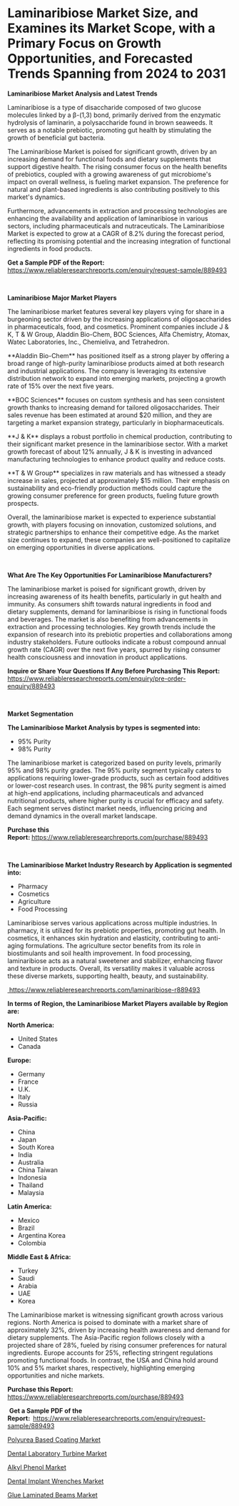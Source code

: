 <p><h1>Laminaribiose Market Size, and Examines its Market Scope, with a Primary Focus on Growth Opportunities, and Forecasted Trends Spanning from 2024 to 2031</h1></p><p><strong>Laminaribiose Market Analysis and Latest Trends</strong></p>
<p><p>Laminaribiose is a type of disaccharide composed of two glucose molecules linked by a β-(1,3) bond, primarily derived from the enzymatic hydrolysis of laminarin, a polysaccharide found in brown seaweeds. It serves as a notable prebiotic, promoting gut health by stimulating the growth of beneficial gut bacteria.</p><p>The Laminaribiose Market is poised for significant growth, driven by an increasing demand for functional foods and dietary supplements that support digestive health. The rising consumer focus on the health benefits of prebiotics, coupled with a growing awareness of gut microbiome's impact on overall wellness, is fueling market expansion. The preference for natural and plant-based ingredients is also contributing positively to this market's dynamics. </p><p>Furthermore, advancements in extraction and processing technologies are enhancing the availability and application of laminaribiose in various sectors, including pharmaceuticals and nutraceuticals. The Laminaribiose Market is expected to grow at a CAGR of 8.2% during the forecast period, reflecting its promising potential and the increasing integration of functional ingredients in food products.</p></p>
<p><strong>Get a Sample PDF of the Report:&nbsp;</strong> <a href="https://www.reliableresearchreports.com/enquiry/request-sample/889493?utm_campaign=34&utm_medium=2&utm_source=Github&utm_content=ia&utm_term=09112024&utm_id=laminaribiose">https://www.reliableresearchreports.com/enquiry/request-sample/889493</a></p>
<p>&nbsp;</p>
<p><strong>Laminaribiose Major Market Players</strong></p>
<p><p>The laminaribiose market features several key players vying for share in a burgeoning sector driven by the increasing applications of oligosaccharides in pharmaceuticals, food, and cosmetics. Prominent companies include J & K, T & W Group, Aladdin Bio-Chem, BOC Sciences, Alfa Chemistry, Atomax, Watec Laboratories, Inc., Chemieliva, and Tetrahedron.</p><p>**Aladdin Bio-Chem** has positioned itself as a strong player by offering a broad range of high-purity laminaribiose products aimed at both research and industrial applications. The company is leveraging its extensive distribution network to expand into emerging markets, projecting a growth rate of 15% over the next five years.</p><p>**BOC Sciences** focuses on custom synthesis and has seen consistent growth thanks to increasing demand for tailored oligosaccharides. Their sales revenue has been estimated at around $20 million, and they are targeting a market expansion strategy, particularly in biopharmaceuticals.</p><p>**J & K** displays a robust portfolio in chemical production, contributing to their significant market presence in the laminaribiose sector. With a market growth forecast of about 12% annually, J & K is investing in advanced manufacturing technologies to enhance product quality and reduce costs.</p><p>**T & W Group** specializes in raw materials and has witnessed a steady increase in sales, projected at approximately $15 million. Their emphasis on sustainability and eco-friendly production methods could capture the growing consumer preference for green products, fueling future growth prospects.</p><p>Overall, the laminaribiose market is expected to experience substantial growth, with players focusing on innovation, customized solutions, and strategic partnerships to enhance their competitive edge. As the market size continues to expand, these companies are well-positioned to capitalize on emerging opportunities in diverse applications.</p></p>
<p>&nbsp;</p>
<p><strong>What Are The Key Opportunities For Laminaribiose Manufacturers?</strong></p>
<p><p>The laminaribiose market is poised for significant growth, driven by increasing awareness of its health benefits, particularly in gut health and immunity. As consumers shift towards natural ingredients in food and dietary supplements, demand for laminaribiose is rising in functional foods and beverages. The market is also benefiting from advancements in extraction and processing technologies. Key growth trends include the expansion of research into its prebiotic properties and collaborations among industry stakeholders. Future outlooks indicate a robust compound annual growth rate (CAGR) over the next five years, spurred by rising consumer health consciousness and innovation in product applications.</p></p>
<p><strong>Inquire or Share Your Questions If Any Before Purchasing This Report:</strong> <a href="https://www.reliableresearchreports.com/enquiry/pre-order-enquiry/889493?utm_campaign=34&utm_medium=2&utm_source=Github&utm_content=ia&utm_term=09112024&utm_id=laminaribiose">https://www.reliableresearchreports.com/enquiry/pre-order-enquiry/889493</a></p>
<p>&nbsp;</p>
<p><strong>Market Segmentation</strong></p>
<p><strong>The Laminaribiose Market Analysis by types is segmented into:</strong></p>
<p><ul><li>95% Purity</li><li>98% Purity</li></ul></p>
<p><p>The laminaribiose market is categorized based on purity levels, primarily 95% and 98% purity grades. The 95% purity segment typically caters to applications requiring lower-grade products, such as certain food additives or lower-cost research uses. In contrast, the 98% purity segment is aimed at high-end applications, including pharmaceuticals and advanced nutritional products, where higher purity is crucial for efficacy and safety. Each segment serves distinct market needs, influencing pricing and demand dynamics in the overall market landscape.</p></p>
<p><strong>Purchase this Report:&nbsp;</strong><a href="https://www.reliableresearchreports.com/purchase/889493?utm_campaign=34&utm_medium=2&utm_source=Github&utm_content=ia&utm_term=09112024&utm_id=laminaribiose">https://www.reliableresearchreports.com/purchase/889493</a></p>
<p>&nbsp;</p>
<p><strong>The Laminaribiose Market Industry Research by Application is segmented into:</strong></p>
<p><ul><li>Pharmacy</li><li>Cosmetics</li><li>Agriculture</li><li>Food Processing</li></ul></p>
<p><p>Laminaribiose serves various applications across multiple industries. In pharmacy, it is utilized for its prebiotic properties, promoting gut health. In cosmetics, it enhances skin hydration and elasticity, contributing to anti-aging formulations. The agriculture sector benefits from its role in biostimulants and soil health improvement. In food processing, laminaribiose acts as a natural sweetener and stabilizer, enhancing flavor and texture in products. Overall, its versatility makes it valuable across these diverse markets, supporting health, beauty, and sustainability.</p></p>
<p><a href="https://www.reliableresearchreports.com/laminaribiose-r889493?utm_campaign=34&utm_medium=2&utm_source=Github&utm_content=ia&utm_term=09112024&utm_id=laminaribiose">&nbsp;https://www.reliableresearchreports.com/laminaribiose-r889493</a></p>
<p><strong>In terms of Region, the Laminaribiose Market Players available by Region are:</strong></p>
<p>
    <p> <strong> North America: </strong>
        <ul>
            <li>United States</li>
            <li>Canada</li>
        </ul>
        </p> 
    <p> <strong> Europe: </strong>
        <ul>
            <li>Germany</li>
            <li>France</li>
            <li>U.K.</li>
            <li>Italy</li>
            <li>Russia</li>
        </ul>
        </p> 
    <p> <strong> Asia-Pacific: </strong>
        <ul>
            <li>China</li>
            <li>Japan</li>
            <li>South Korea</li>
            <li>India</li>
            <li>Australia</li>
            <li>China Taiwan</li>
            <li>Indonesia</li>
            <li>Thailand</li>
            <li>Malaysia</li>
        </ul>
        </p> 
    <p> <strong> Latin America: </strong>
        <ul>
            <li>Mexico</li>
            <li>Brazil</li>
            <li>Argentina Korea</li>
            <li>Colombia</li>
        </ul>
        </p> 
    <p> <strong> Middle East & Africa: </strong>
        <ul>
            <li>Turkey</li>
            <li>Saudi</li>
            <li>Arabia</li>
            <li>UAE</li>
            <li>Korea</li>
        </ul>
    </p>
    </p>
<p><p>The Laminaribiose market is witnessing significant growth across various regions. North America is poised to dominate with a market share of approximately 32%, driven by increasing health awareness and demand for dietary supplements. The Asia-Pacific region follows closely with a projected share of 28%, fueled by rising consumer preferences for natural ingredients. Europe accounts for 25%, reflecting stringent regulations promoting functional foods. In contrast, the USA and China hold around 10% and 5% market shares, respectively, highlighting emerging opportunities and niche markets.</p></p>
<p><strong>Purchase this Report: </strong><a href="https://www.reliableresearchreports.com/purchase/889493?utm_campaign=34&utm_medium=2&utm_source=Github&utm_content=ia&utm_term=09112024&utm_id=laminaribiose">https://www.reliableresearchreports.com/purchase/889493</a></p>
<p>&nbsp;<strong>Get a Sample PDF of the Report:&nbsp;&nbsp;</strong><a href="https://www.reliableresearchreports.com/enquiry/request-sample/889493?utm_campaign=34&utm_medium=2&utm_source=Github&utm_content=ia&utm_term=09112024&utm_id=laminaribiose">https://www.reliableresearchreports.com/enquiry/request-sample/889493</a></p>
<p><strong></strong></p>
<p><p><a href="https://www.linkedin.com/pulse/polyurea-based-coating-market-global-regional-analysis-focus-8yllf?utm_campaign=34&utm_medium=2&utm_source=Github&utm_content=ia&utm_term=09112024&utm_id=laminaribiose">Polyurea Based Coating Market</a></p><p><a href="https://issuu.com/reportprime-2/docs/dental-laboratory-turbine-market-si_0f808a6ab9189e?utm_campaign=34&utm_medium=2&utm_source=Github&utm_content=ia&utm_term=09112024&utm_id=laminaribiose">Dental Laboratory Turbine Market</a></p><p><a href="https://github.com/fadrijbtavist/Market-Research-Report-List-1/blob/main/alkyl-phenol-market.md?utm_campaign=34&utm_medium=2&utm_source=Github&utm_content=ia&utm_term=09112024&utm_id=laminaribiose">Alkyl Phenol Market</a></p><p><a href="https://issuu.com/reportprime-2/docs/dental-implant-wrenches-market-size_59e301184e8880?utm_campaign=34&utm_medium=2&utm_source=Github&utm_content=ia&utm_term=09112024&utm_id=laminaribiose">Dental Implant Wrenches Market</a></p><p><a href="https://github.com/brindal51/Market-Research-Report-List-1/blob/main/glue-laminated-beams-market.md?utm_campaign=34&utm_medium=2&utm_source=Github&utm_content=ia&utm_term=09112024&utm_id=laminaribiose">Glue Laminated Beams Market</a></p></p>